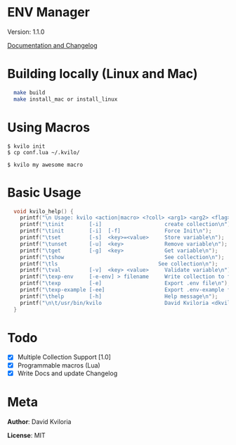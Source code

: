 # ENV Manager
Version: 1.1.0


[Documentation and Changelog](https://github.com/dkvilo/kvilo/blob/master/changelog.md)

# Building locally (Linux and Mac)

```bash
  make build
  make install_mac or install_linux 
```

# Using Macros

```
$ kvilo init
$ cp conf.lua ~/.kvilo/

$ kvilo my awesome macro
```

# Basic Usage
```c
  void kvilo_help() {
    printf("\n Usage: kvilo <action|macro> <?coll> <arg1> <arg2> <flag>\n\n");
    printf("\tinit        [-i]                    create collection\n");
    printf("\tinit        [-i]  [-f]              Force Init\n");
    printf("\tset         [-s]  <key>=<value>     Store variable\n");
    printf("\tunset       [-u]  <key>             Remove variable\n");
    printf("\tget         [-g]  <key>             Get variable\n");
    printf("\tshow                                See collection\n");
    printf("\tls                                See collection\n");
    printf("\tval         [-v]  <key> <value>     Validate variable\n");
    printf("\texp-env     [-e-env] > filename     Write collection to file\n");
    printf("\texp         [-e]                    Export .env file\n");
    printf("\texp-example [-ee]                   Export .env-example file\n");
    printf("\thelp        [-h]                    Help message\n");
    printf("\n\t/usr/bin/kvilo                    David Kviloria <dkvilo>\n\n");
  }
```

# Todo
 - [x] Multiple Collection Support [1.0]
 - [x] Programmable macros (Lua)
 - [x] Write Docs and update Changelog

# Meta
  **Author**: David Kviloria
  
  **License**: MIT
